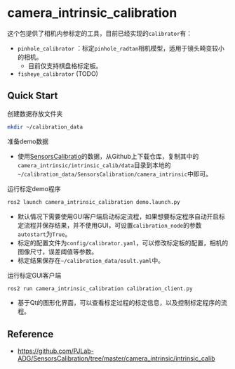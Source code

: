 # camera_intrinsic_calibration

这个包提供了相机内参标定的工具，目前已经实现的`calibrator`有：

* `pinhole_calibrator` ：标定`pinhole_radtan`相机模型，适用于镜头畸变较小的相机。
  * 目前仅支持棋盘格标定板。
* `fisheye_calibrator` (TODO)

## Quick Start

创建数据存放文件夹

```bash
mkdir ~/calibration_data
```

准备demo数据

* 使用[SensorsCalibratio](https://github.com/PJLab-ADG/SensorsCalibration)的数据，从Github上下载仓库，复制其中的`camera_intrinsic/intrinsic_calib/data`目录到本地的`~/calibration_data/SensorsCalibration/camera_intrinsic`中即可。

运行标定demo程序

```bash
ros2 launch camera_intrinsic_calibration demo.launch.py 
```

* 默认情况下需要使用GUI客户端启动标定流程，如果想要标定程序自动开启标定流程并保存结果，并不使用GUI，可设置`calibration_node`的参数`autostart`为`True`。
* 标定的配置文件为`config/calibrator.yaml`，可以修改标定板的配置，相机的图像尺寸，误差阈值等参数。
* 标定结果保存在`~/calibration_data/esult.yaml`中。

运行标定GUI客户端

```bash
ros2 run camera_intrinsic_calibration calibration_client.py
```

* 基于Qt的图形化界面，可以查看标定过程的标定信息，以及控制标定程序的流程。

## Reference

* https://github.com/PJLab-ADG/SensorsCalibration/tree/master/camera_intrinsic/intrinsic_calib
